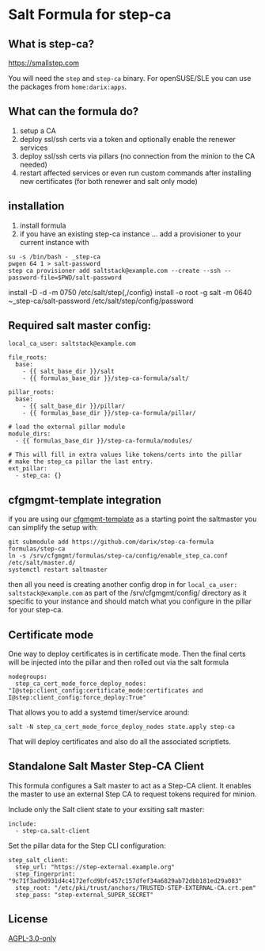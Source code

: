 # Salt Formula for step-ca

## What is step-ca?

https://smallstep.com

You will need the `step` and `step-ca` binary. For openSUSE/SLE you can use the packages
from `home:darix:apps`.

## What can the formula do?

1. setup a CA
2. deploy ssl/ssh certs via a token and optionally enable the renewer services
3. deploy ssl/ssh certs via pillars (no connection from the minion to the CA needed)
4. restart affected services or even run custom commands after installing new certificates
   (for both renewer and salt only mode)

## installation

1. install formula
2. if you have an existing step-ca instance ... add a provisioner to your current instance with

```
su -s /bin/bash - _step-ca
pwgen 64 1 > salt-password
step ca provisioner add saltstack@example.com --create --ssh --password-file=$PWD/salt-password
```

install -D -d -m 0750 /etc/salt/step{,/config}
install -o root -g salt -m 0640 ~_step-ca/salt-password /etc/salt/step/config/password

## Required salt master config:

```
local_ca_user: saltstack@example.com

file_roots:
  base:
    - {{ salt_base_dir }}/salt
    - {{ formulas_base_dir }}/step-ca-formula/salt/

pillar_roots:
  base:
    - {{ salt_base_dir }}/pillar/
    - {{ formulas_base_dir }}/step-ca-formula/pillar/

# load the external pillar module
module_dirs:
  - {{ formulas_base_dir }}/step-ca-formula/modules/

# This will fill in extra values like tokens/certs into the pillar
# make the step_ca pillar the last entry.
ext_pillar:
  - step_ca: {}
```

## cfgmgmt-template integration

if you are using our [cfgmgmt-template](https://github.com/darix/cfgmgmt-template) as a starting point the saltmaster you can simplify the setup with:

```
git submodule add https://github.com/darix/step-ca-formula formulas/step-ca
ln -s /srv/cfgmgmt/formulas/step-ca/config/enable_step_ca.conf /etc/salt/master.d/
systemctl restart saltmaster
```

then all you need is creating another config drop in for `local_ca_user: saltstack@example.com` as part of the /srv/cfgmgmt/config/ directory as it specific to your instance and should match what you configure in the pillar for your step-ca.

## Certificate mode

One way to deploy certificates is in certificate mode. Then the final certs will be injected into the pillar and then rolled out via the salt formula

```
nodegroups:
  step_ca_cert_mode_force_deploy_nodes: "I@step:client_config:certificate_mode:certificates and I@step:client_config:force_deploy:True"
```

That allows you to add a systemd timer/service around:

```
salt -N step_ca_cert_mode_force_deploy_nodes state.apply step-ca
```

That will deploy certificates and also do all the associated scriptlets.  

## Standalone Salt Master Step-CA Client  

This formula configures a Salt master to act as a Step-CA client. It enables the master to use an external Step CA to request tokens required for minion.  

Include only the Salt client state to your exsiting salt master:
```
include:
  - step-ca.salt-client
```
Set the pillar data for the Step CLI configuration:
```
step_salt_client:
  step_url: "https://step-external.example.org"
  step_fingerprint: "9c71f3ad9d931d4c4172efcd9bfc457c157dfef34a6829ab72dbb181ed29a083"
  step_root: "/etc/pki/trust/anchors/TRUSTED-STEP-EXTERNAL-CA.crt.pem"
  step_pass: "step-external_SUPER_SECRET"
```

## License

[AGPL-3.0-only](https://spdx.org/licenses/AGPL-3.0-only.html)
